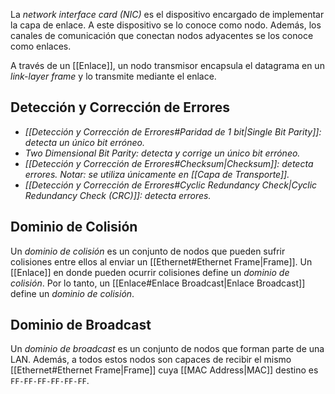 La *network interface card (NIC)* es el dispositivo encargado de implementar la capa de enlace. A este dispositivo se lo conoce como nodo. Además, los canales de comunicación que conectan nodos adyacentes se los conoce como enlaces.

A través de un [[Enlace]], un nodo transmisor encapsula el datagrama en un *link-layer frame* y lo transmite mediante el enlace.

## Detección y Corrección de Errores
- *[[Detección y Corrección de Errores#Paridad de 1 bit|Single Bit Parity]]: detecta un único bit erróneo.*
- *Two Dimensional Bit Parity: detecta y corrige un único bit erróneo.*
- *[[Detección y Corrección de Errores#Checksum|Checksum]]: detecta errores. Notar: se utiliza únicamente en [[Capa de Transporte]].*
- *[[Detección y Corrección de Errores#Cyclic Redundancy Check|Cyclic Redundancy Check (CRC)]]: detecta errores.*

## Dominio de Colisión
Un *dominio de colisión* es un conjunto de nodos que pueden sufrir colisiones entre ellos al enviar un [[Ethernet#Ethernet Frame|Frame]]. Un [[Enlace]] en donde pueden ocurrir colisiones define un *dominio de colisión*. Por lo tanto, un [[Enlace#Enlace Broadcast|Enlace Broadcast]] define un *dominio de colisión*.

## Dominio de Broadcast
Un *dominio de broadcast* es un conjunto de nodos que forman parte de una LAN. Además, a todos estos nodos son capaces de recibir el mismo [[Ethernet#Ethernet Frame|Frame]] cuya [[MAC Address|MAC]] destino es `FF-FF-FF-FF-FF-FF`.
